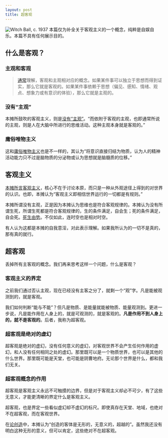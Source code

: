 ```yaml
---
layout: post
title: 超客观
---
```


![Witch Ball, c. 1937](https://media.nga.gov/iiif/480bb3df-638d-4a4a-bd04-c6b306cdc014/full/!588,600/0/default.jpg)
本篇仅为补全关于客观主义的一个概念，纯粹是自娱自乐。本篇不具有任何展示目的。
## 什么是客观？
### 主观和客观
> [通常](<https://en.wikipedia.org/wiki/Subjectivity_and_objectivity_(philosophy)#cite_note-solomon-1>)理解，客观和主观相对应的概念。如果某件事可以独立于思想而得到证实，那么它就是客观的。如果某件事依赖于思想（偏见、感知、情绪、观点、想象力或有意识的体验），那么它就是主观的。
### 没有“主观”
本摊所鼓吹的客观主义，则是[没有“主观”](https://telebookstall.xlog.app/Can-thinking-be-rooted#%E4%BB%8E%E5%AE%A2%E8%A7%82%E8%AF%AD%E8%A8%80%E5%88%B0%E4%B8%BB%E8%A7%82%E6%80%9D%E7%BB%B4)。“而依附于客观的主观，也即通常所说的主观，则是人在大脑中所进行的思维活动。这种主观本身就是客观的。”
### 庸俗唯物主义
这和[庸俗唯物主义](https://zh.wikipedia.org/zh/%E5%BA%B8%E4%BF%97%E5%94%AF%E7%89%A9%E4%B8%BB%E4%B9%89)也是不一样的，其认为“将意识直接归结为物质，认为人的精神活动能力只不过是脑物质的分泌物或认为思想就是脑髓质的位移。”
## 客观主义
[本摊所言客观主义](https://telebookstall.xlog.app/2023-12-31#%E5%AE%A2%E8%A7%82%E4%B8%BB%E4%B9%89%E4%B8%8E%E5%A4%96%E8%A7%82%E4%B8%BB%E4%B9%89)，核心不在于讨论本原，而只是一种从外观途径上得到的对世界的认识。也即，本摊认为“客观主义即相信世界运行的一切都是有规则。”

本摊所谓没有主观，正是因为本摊认为思维也是符合客观规律的。本摊认为没有所谓生死，所谓生死都是符合客观规律的，生的条件满足，自会生；死的条件满足，自会死。[死生由势](https://telebookstall.xlog.app/blogindex)。不仅如此，连时空也是相对时空。

有人认为这都是本摊的自我意淫，对此表示理解。如果我所认为的一切不是真的，那有真的就行。
 
## 超客观

丢掉所有主客观的概念。我们再来思考这样一个问题，什么是客观？
### 客观主义的界定
之前我们通过否认主观，现在已经没有主客之分了，就剩一个“观”字。凡是能被观测到的，就是客观。

我们如何判断“能与不能”？但凡是物质、是能量就能被物质、能量观测到。更进一步说，凡是能作用在人身上的，就是可观测的，就是客观的。**凡是作用不到人身上的，就不是客观的**。后者，我称为超客观。
### 超客观是绝对的虚幻
超客观是绝对的虚幻，没有任何意义的虚幻，对客观世界不会产生任何作用的虚幻，和人没有任何相同之处的虚幻。那里既可以是一个物质世界，也可以是其他的什么世界。那里既可能是天堂，也可能是阴曹地府。无论那个世界是什么，都和我们无关。
### 超客观概念的作用
超客观是客观主义永远不可触摸的边界，但是对于客观主义却必不可少，有了这些无意义，才能更清晰的界定什么是客观主义。

超客观，也是界定一些看似虚幻却不虚幻的标尺。即使真存在天堂、地域，也绝对不在超客观，而在客观世界。

在[论创造](https://telebookstall.xlog.app/On-Creation#%E5%88%9B%E9%80%A0%E7%9A%84%E5%AE%A2%E4%BD%93%E5%BF%85%E9%A1%BB%E8%8E%B7%E5%BE%97%E7%89%A9%E8%B4%A8%E8%BD%BD%E4%BD%93)中，本摊认为“创造的客体是无形的，无意义的，超越的”。虽然我还没有明白这种无形的意义，但可以肯定，这些绝对不在超客观。

